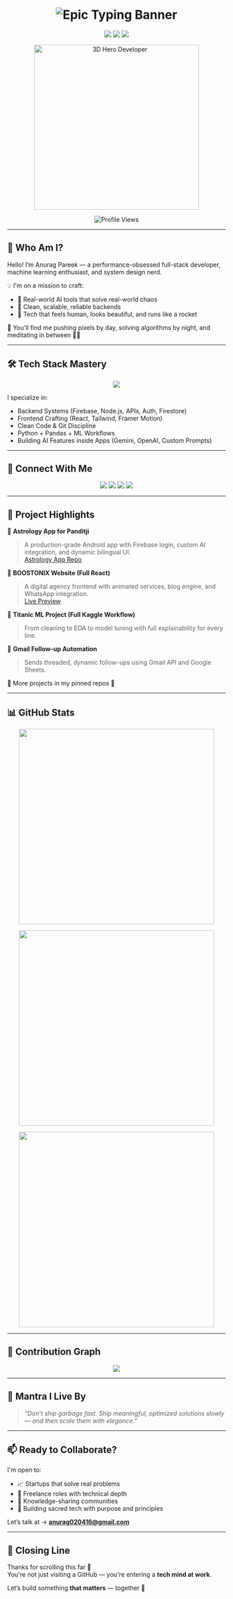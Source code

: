 <!-- 🎬 Cinematic Typing Banner -->
<h1 align="center">
  <img 
    src="https://readme-typing-svg.demolab.com?font=Fira+Code&weight=700&size=26&pause=600&color=00e2b9&background=0A0A0A00&center=true&vCenter=true&width=1000&lines=Hi%2C+I'm+Anurag+Pareek+%F0%9F%9A%80;Engineer+of+Ideas+%7C+Craftsman+of+Code+%7C+Architect+of+Systems.;I+build+products+with+clean+architecture+and+AI-driven+logic.;Full-Stack+Developer+%7C+ML+Explorer+%7C+Data+Science.;Welcome+to+my+Coding+Universe+%E2%9C%A8;Let%E2%80%99s+build+impact+with+code+that+lasts."
    alt="Epic Typing Banner"
  />
</h1>

<!-- 🧠 Value Pillars -->
<p align="center">
  <img src="https://img.shields.io/badge/Mindset-Builders%20Not%20Tinkerers-%230a0a0a" />
  <img src="https://img.shields.io/badge/Vision-Code%20That%20Solves%2C%20Not%20Just%20Runs-%230a0a0a" />
  <img src="https://img.shields.io/badge/Mission-Tech%20That%20Elevates%20Lives-%230a0a0a" />
</p>

<!-- 👨‍🚀 Hero Image -->
<p align="center">
  <img 
    src="https://drive.google.com/uc?export=view&id=1ZmJHT7woiOR-7mURbmsNMn4X-Ye5ghGM" 
    width="380" 
    alt="3D Hero Developer"
  />
</p>

<!-- 📈 Profile Views -->
<p align="center"> 
  <img src="https://komarev.com/ghpvc/?username=krsna016&label=Profile%20views&color=0e75b6&style=flat" alt="Profile Views" />
</p>

---

## 🧬 Who Am I?

Hello! I’m Anurag Pareek — a performance-obsessed full-stack developer, machine learning enthusiast, and system design nerd.

💡 I'm on a mission to craft:
- 🚀 Real-world AI tools that solve real-world chaos  
- 🧠 Clean, scalable, reliable backends  
- 🔐 Tech that feels human, looks beautiful, and runs like a rocket  

💬 You'll find me pushing pixels by day, solving algorithms by night, and meditating in between 🧘‍♂️

---

## 🛠️ Tech Stack Mastery

<p align="center">
  <img src="https://skillicons.dev/icons?i=python,c,java,cpp,js,react,firebase,mysql,git,github,linux,vscode,swift,googlecloud" />
</p>

I specialize in:
- Backend Systems (Firebase, Node.js, APIs, Auth, Firestore)  
- Frontend Crafting (React, Tailwind, Framer Motion)  
- Clean Code & Git Discipline  
- Python + Pandas + ML Workflows  
- Building AI Features inside Apps (Gemini, OpenAI, Custom Prompts)

---

## 🔗 Connect With Me

<p align="center">
  <a href="https://www.linkedin.com/in/016anuragpareek"><img src="https://img.shields.io/badge/LinkedIn-%230077B5?style=for-the-badge&logo=linkedin&logoColor=white"/></a>
  <a href="https://leetcode.com/krsna_016/"><img src="https://img.shields.io/badge/LeetCode-%230a0a0a?style=for-the-badge&logo=leetcode&logoColor=white"/></a>
  <a href="https://stackoverflow.com/users/19687441/016anuragpareek"><img src="https://img.shields.io/badge/StackOverflow-%23F58025?style=for-the-badge&logo=stackoverflow&logoColor=white"/></a>
  <a href="https://www.hackerrank.com/profile/Anurag_16"><img src="https://img.shields.io/badge/HackerRank-%2311B584?style=for-the-badge&logo=hackerrank&logoColor=white"/></a>
</p>

---

## 🧪 Project Highlights

🌟 **Astrology App for Panditji**  
> A production-grade Android app with Firebase login, custom AI integration, and dynamic bilingual UI.  
[Astrology App Repo](https://github.com/krsna016/astrology-app)

🌟 **BOOSTONIX Website (Full React)**  
> A digital agency frontend with animated services, blog engine, and WhatsApp integration.  
[Live Preview](https://boostonix.agency)

🌟 **Titanic ML Project (Full Kaggle Workflow)**  
> From cleaning to EDA to model tuning with full explainability for every line.  

🌟 **Gmail Follow-up Automation**  
> Sends threaded, dynamic follow-ups using Gmail API and Google Sheets.  

🔧 More projects in my pinned repos 🔽

---

## 📊 GitHub Stats

<p align="center">
  <img width="450" src="https://github-readme-stats.vercel.app/api?username=krsna016&show_icons=true&theme=radical&bg_color=0a0a0a&text_color=ffffff" />
</p>
<p align="center">
  <img width="450" src="https://github-readme-streak-stats.herokuapp.com/?user=krsna016&theme=dark&fire=FFDD00&ring=FFDD00" />
</p>
<p align="center">
  <img width="450" src="https://github-readme-stats.vercel.app/api/top-langs/?username=krsna016&layout=compact&theme=tokyonight&bg_color=0a0a0a&text_color=ffffff" />
</p>

---

## 🔁 Contribution Graph

<p align="center">
  <img src="https://github-readme-activity-graph.vercel.app/graph?username=krsna016&theme=react-dark&bg_color=0a0a0a&color=ffffff&line=00ffe4&point=ffffff" />
</p>

---

## 🎯 Mantra I Live By

> _“Don’t ship garbage fast. Ship meaningful, optimized solutions slowly — and then scale them with elegance.”_

---

## 📫 Ready to Collaborate?

I'm open to:
- 📈 Startups that solve real problems  
- 🧩 Freelance roles with technical depth  
- 🧠 Knowledge-sharing communities  
- 🤝 Building sacred tech with purpose and principles

Let’s talk at → **anurag020416@gmail.com**

---

## 🧠 Closing Line

Thanks for scrolling this far 🙏  
You're not just visiting a GitHub — you're entering a **tech mind at work**.

Let’s build something **that matters** — together 🚀

